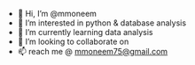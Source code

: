 - 👋 Hi, I’m @mmoneem
- 👀 I’m interested in python & database analysis 
- 🌱 I’m currently learning data analysis 
- 💞️ I’m looking to collaborate on 
- 📫 reach me @ mmoneem75@gmail.com 

<!---
mmoneem/mmoneem is a ✨ special ✨ repository because its `README.md` (this file) appears on your GitHub profile.
You can click the Preview link to take a look at your changes.
--->
